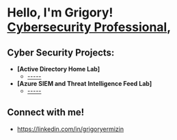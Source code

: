 <h1>Hello, I'm Grigory! <br/><a href="https://github.com/grigoryer"></a> <a href="https://www.linkedin.com/in/grigoryermizin/">Cybersecurity Professional</a>, </h1>

<h2>Cyber Security Projects:</h2>

- <b>[Active Directory Home Lab]</b>
  - [-----](https://github.com/)
- <b>[Azure SIEM and Threat Intelligence Feed Lab]</b>
  - [-----](https://github.com/)
  
<h2> Connect with me! </h2>

- https://linkedin.com/in/grigoryermizin

<!--
**grgiroyermizin** is a ✨ _special_ ✨ repository because its `README.md` (this file) appears on your GitHub profile.

Here are some ideas to get you started:

- 🔭 I’m currently working on ...
- 🌱 I’m currently learning ...
- 👯 I’m looking to collaborate on ...
- 🤔 I’m looking for help with ...
- 💬 Ask me about ...
- 📫 How to reach me: ...
- 😄 Pronouns: ...
- ⚡ Fun fact: ...
-->

